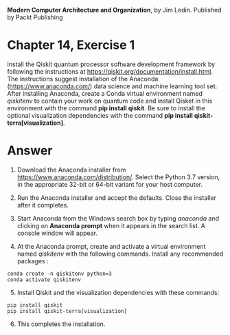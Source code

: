 __Modern Computer Architecture and Organization__, by Jim Ledin. Published by Packt Publishing
# Chapter 14, Exercise 1

Install the Qiskit quantum processor software development framework by following the instructions at https://qiskit.org/documentation/install.html. The instructions suggest installation of the Anaconda (https://www.anaconda.com/) data science and machine learning tool set. After installing Anaconda, create a Conda virtual environment named *qiskitenv* to contain your work on quantum code and install Qisket in this environment with the command **pip install qiskit**. Be sure to install the optional visualization dependencies with the command **pip install qiskit-terra[visualization]**. 

# Answer
1. Download the Anaconda installer from https://www.anaconda.com/distribution/. Select the Python 3.7 version, in the appropriate 32-bit or 64-bit variant for your host computer.

1. Run the Anaconda installer and accept the defaults. Close the installer after it completes.

1. Start Anaconda from the Windows search box by typing *anaconda* and clicking on **Anaconda prompt** when it appears in the search list. A console window will appear.

1. At the Anaconda prompt, create and activate a virtual environment named *qiskitenv* with the following commands. Install any recommended packages :
```
conda create -n qiskitenv python=3
conda activate qiskitenv
```

5. Install Qiskit and the visualization dependencies with these commands:
```
pip install qiskit
pip install qiskit-terra[visualization]
```

6. This completes the installation.
